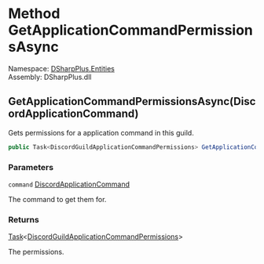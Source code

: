 # Method GetApplicationCommandPermissionsAsync

Namespace: [DSharpPlus.Entities](DSharpPlus.Entities.md)  
Assembly: DSharpPlus.dll

## <a id="DSharpPlus_Entities_DiscordGuild_GetApplicationCommandPermissionsAsync_DSharpPlus_Entities_DiscordApplicationCommand_"></a>GetApplicationCommandPermissionsAsync\(DiscordApplicationCommand\)

Gets permissions for a application command in this guild.

```csharp
public Task<DiscordGuildApplicationCommandPermissions> GetApplicationCommandPermissionsAsync(DiscordApplicationCommand command)
```

### Parameters

`command` [DiscordApplicationCommand](DSharpPlus.Entities.DiscordApplicationCommand.md)

The command to get them for.

### Returns

[Task](https://learn.microsoft.com/dotnet/api/system.threading.tasks.task\-1)<[DiscordGuildApplicationCommandPermissions](DSharpPlus.Entities.DiscordGuildApplicationCommandPermissions.md)\>

The permissions.

